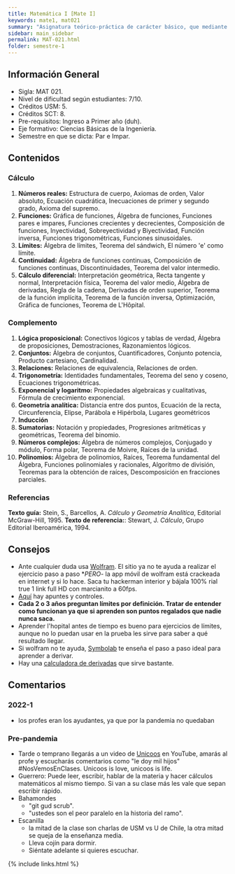 ```yaml
---
title: Matemática I [Mate I]
keywords: mate1, mat021
summary: "Asignatura teórico-práctica de carácter básico, que mediante la integración de conceptos del álgebra, la trigonometría y la geometría analítica, provee los fundamentos del lenguaje matemático; como los conceptos básicos y técnicas propias del cálculo diferencial para funciones reales de variable real. Oh god here we go! Felicitaciones en entrar a tu primera mate. Como referencia, te sentirás [así][1]."
sidebar: main_sidebar
permalink: MAT-021.html
folder: semestre-1
---
```


## Información General

- Sigla: MAT 021.
- Nivel de dificultad según estudiantes: 7/10.
- Créditos USM: 5.
- Créditos SCT: 8.
- Pre-requisitos: Ingreso a Primer año (duh).
- Eje formativo: Ciencias Básicas de la Ingeniería.
- Semestre en que se dicta: Par e Impar.

## Contenidos

### Cálculo

1. **Números reales:** Estructura de cuerpo, Axiomas de orden, Valor absoluto, Ecuación cuadrática, Inecuaciones de primer y segundo grado, Axioma del supremo.
2. **Funciones:** Gráfica de funciones, Álgebra de funciones, Funciones pares e impares, Funciones crecientes y decrecientes, Composición de funciones, Inyectividad, Sobreyectividad y Biyectividad, Función inversa, Funciones trigonométricas, Funciones sinusoidales.
3. **Límites:** Álgebra de límites, Teorema del sándwich, El número 'e' como límite.
4. **Continuidad:** Álgebra de funciones continuas, Composición de funciones continuas, Discontinuidades, Teorema del valor intermedio.
5. **Cálculo diferencial:** Interpretación geométrica, Recta tangente y normal, Interpretación física, Teorema del valor medio, Álgebra de derivadas, Regla de la cadena, Derivadas de orden superior, Teorema de la función implícita, Teorema de la función inversa, Optimización, Gráfica de funciones, Teorema de L'Hôpital.

### Complemento

1. **Lógica proposicional:** Conectivos lógicos y tablas de verdad, Álgebra de proposiciones, Demostraciones, Razonamientos lógicos.
2. **Conjuntos:** Álgebra de conjuntos, Cuantificadores, Conjunto potencia, Producto cartesiano, Cardinalidad.
3. **Relaciones:** Relaciones de equivalencia, Relaciones de orden.
4. **Trigonometría:** Identidades fundamentales, Teorema del seno y coseno, Ecuaciones trigonométricas.
5. **Exponencial y logaritmo:** Propiedades algebraicas y cualitativas, Fórmula de crecimiento exponencial.
6. **Geometría analítica:** Distancia entre dos puntos, Ecuación de la recta, Circunferencia, Elipse, Parábola e Hipérbola, Lugares geométricos
7. **Inducción**
8. **Sumatorias:** Notación y propiedades, Progresiones aritméticas y geométricas, Teorema del binomio.
9. **Números complejos:** Álgebra de números complejos, Conjugado y módulo, Forma polar, Teorema de Moivre, Raíces de la unidad.
10. **Polinomios:** Álgebra de polinomios, Raíces, Teorema fundamental del Álgebra, Funciones polinomiales y racionales, Algoritmo de división, Teoremas para la obtención de raíces, Descomposición en fracciones parciales.

### Referencias

**Texto guía:** Stein, S., Barcellos, A. *Cálculo y Geometría Analítica*, Editorial McGraw-Hill, 1995.
**Texto de referencia:**: Stewart, J. *Cálculo*, Grupo Editorial Iberoamérica, 1994.

## Consejos

- Ante cualquier duda usa [Wolfram][2]. El sitio ya no te ayuda a realizar el ejercicio paso a paso **PERO*- la app  móvil de wolfram está crackeada en internet y si lo hace. Saca tu hackerman interior y bájala 100% rial true 1 link full HD con marcianito a 60fps.
- [Aquí][3] hay apuntes y controles.
- **Cada 2 o 3 años preguntan límites por definición. Tratar de entender como funcionan ya que si aprenden son puntos regalados que nadie nunca saca.**
- Aprender l'hopital antes de tiempo es bueno para ejercicios de límites, aunque no lo puedan usar en la prueba les sirve para saber a qué resultado llegar.
- Si wolfram no te ayuda, [Symbolab][4] te enseña el paso a paso ideal para aprender a derivar.
- Hay una [calculadora de derivadas][5] que sirve bastante.

## Comentarios

### 2022-1

- los profes eran los ayudantes, ya que por la pandemia no quedaban

### Pre-pandemia

- Tarde o temprano llegarás a un video de [Unicoos][6] en YouTube, amarás al profe y escucharás comentarios como "le doy mil hijos" #NosVemosEnClases. Unicoos is love, unicoos is life.
- Guerrero: Puede leer, escribir, hablar de la materia y hacer cálculos matemáticos al mismo tiempo. Si van a su clase más les vale que sepan escribir rápido.
- Bahamondes
  - "git gud scrub".
  - "ustedes son el peor paralelo en la historia del ramo".
- Escanilla
  - la mitad de la clase son charlas de USM vs U de Chile, la otra mitad se queja de la enseñanza media.
  - Lleva cojín para dormir.
  - Siéntate adelante si quieres escuchar.

[1]: https://www.facebook.com/David.R.G.Lopez/videos/1821185477964938/
[2]: https://www.wolframalpha.com/
[3]: https://sites.google.com/site/apuntesycontroles/
[4]: https://www.symbolab.com/
[5]: https://www.calculadora-de-derivadas.com/
[6]: https://www.youtube.com/user/davidcpv

{% include links.html %}
